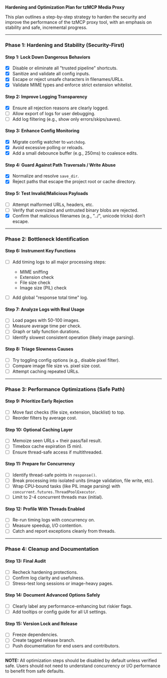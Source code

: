 **Hardening and Optimization Plan for tzMCP Media Proxy**

This plan outlines a step-by-step strategy to harden the security and improve the performance of the tzMCP proxy tool, with an emphasis on stability and safe, incremental progress.

---

### **Phase 1: Hardening and Stability (Security-First)**

#### **Step 1: Lock Down Dangerous Behaviors**

* [x] Disable or eliminate all "trusted pipeline" shortcuts.
* [x] Sanitize and validate all config inputs.
* [x] Escape or reject unsafe characters in filenames/URLs.
* [x] Validate MIME types and enforce strict extension whitelist.

#### **Step 2: Improve Logging Transparency**

* [x] Ensure all rejection reasons are clearly logged.
* [ ] Allow export of logs for user debugging.
* [ ] Add log filtering (e.g., show only errors/skips/saves).

#### **Step 3: Enhance Config Monitoring**

* [x] Migrate config watcher to `watchdog`.
* [x] Avoid excessive polling or reloads.
* [x] Add a small debounce buffer (e.g., 250ms) to coalesce edits.

#### **Step 4: Guard Against Path Traversals / Write Abuse**

* [x] Normalize and resolve `save_dir`.
* [x] Reject paths that escape the project root or cache directory.

#### **Step 5: Test Invalid/Malicious Payloads**

* [ ] Attempt malformed URLs, headers, etc.
* [ ] Verify that oversized and untrusted binary blobs are rejected.
* [x] Confirm that malicious filenames (e.g., "../", unicode tricks) don’t escape.

---

### **Phase 2: Bottleneck Identification**

#### **Step 6: Instrument Key Functions**

* [ ] Add timing logs to all major processing steps:

  * MIME sniffing
  * Extension check
  * File size check
  * Image size (PIL) check
* [ ] Add global "response total time" log.

#### **Step 7: Analyze Logs with Real Usage**

* [ ] Load pages with 50-100 images.
* [ ] Measure average time per check.
* [ ] Graph or tally function durations.
* [ ] Identify slowest consistent operation (likely image parsing).

#### **Step 8: Triage Slowness Causes**

* [ ] Try toggling config options (e.g., disable pixel filter).
* [ ] Compare image file size vs. pixel size cost.
* [ ] Attempt caching repeated URLs.

---

### **Phase 3: Performance Optimizations (Safe Path)**

#### **Step 9: Prioritize Early Rejection**

* [ ] Move fast checks (file size, extension, blacklist) to top.
* [ ] Reorder filters by average cost.

#### **Step 10: Optional Caching Layer**

* [ ] Memoize seen URLs + their pass/fail result.
* [ ] Timebox cache expiration (5 min).
* [ ] Ensure thread-safe access if multithreaded.

#### **Step 11: Prepare for Concurrency**

* [ ] Identify thread-safe points in `response()`.
* [ ] Break processing into isolated units (image validation, file write, etc).
* [ ] Wrap CPU-bound tasks (like PIL image parsing) with `concurrent.futures.ThreadPoolExecutor`.
* [ ] Limit to 2-4 concurrent threads max (initial).

#### **Step 12: Profile With Threads Enabled**

* [ ] Re-run timing logs with concurrency on.
* [ ] Measure speedup, I/O contention.
* [ ] Catch and report exceptions cleanly from threads.

---

### **Phase 4: Cleanup and Documentation**

#### **Step 13: Final Audit**

* [ ] Recheck hardening protections.
* [ ] Confirm log clarity and usefulness.
* [ ] Stress-test long sessions or image-heavy pages.

#### **Step 14: Document Advanced Options Safely**

* [ ] Clearly label any performance-enhancing but riskier flags.
* [ ] Add tooltips or config guide for all UI settings.

#### **Step 15: Version Lock and Release**

* [ ] Freeze dependencies.
* [ ] Create tagged release branch.
* [ ] Push documentation for end users and contributors.

---

**NOTE:** All optimization steps should be disabled by default unless verified safe. Users should not need to understand concurrency or I/O performance to benefit from safe defaults.
